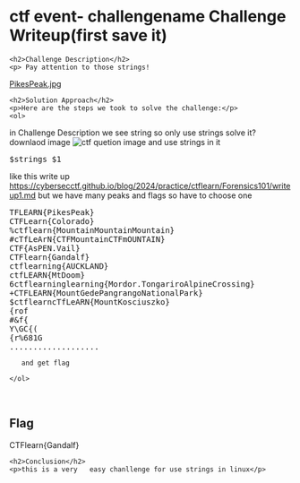 
<!DOCTYPE html>
<html>

<body>
    <h1>ctf event- challengename Challenge Writeup(first save it)</h1>

    <h2>Challenge Description</h2>
    <p> Pay attention to those strings!
<a href="https://cybersecctf.github.io/blog/2024/practice/ctflearn/PikesPeak/PikesPeak.jpg">PikesPeak.jpg</a>

 
</p>
 
    <h2>Solution Approach</h2>
    <p>Here are the steps we took to solve the challenge:</p>
    <ol>
in Challenge Description we see string so only use strings solve it?
downlaod image   <img src=" https://cybersecctf.github.io/blog/2024/practice/ctflearn/PikesPeak/PikesPeak.jpg" alt="ctf quetion image" class="inline"/>
and use strings in it
<pre>
$strings $1
</pre>
like this write up https://cybersecctf.github.io/blog/2024/practice/ctflearn/Forensics101/writeup1.md  but we have many peaks and flags so have to choose one
<pre>
TFLEARN{PikesPeak}
CTFLearn{Colorado}
%ctflearn{MountainMountainMountain}
#cTfLeArN{CTFMountainCTFmOUNTAIN}
CTF{AsPEN.Vail}
CTFlearn{Gandalf}
ctflearning{AUCKLAND}
ctfLEARN{MtDoom}
6ctflearninglearning{Mordor.TongariroAlpineCrossing}
+CTFLEARN{MountGedePangrangoNationalPark}
$ctflearncTfLeARN{MountKosciuszko}
{rof
#&f{
Y\GC{(
{r%681G
...................
</pre>

       and get flag 
    
    </ol>
<br>
    <h2>Flag</h2>
    <p class="flag">CTFlearn{Gandalf}
</p>

    <h2>Conclusion</h2>
    <p>this is a very   easy chanllenge for use strings in linux</p>
</body>
</html>




 